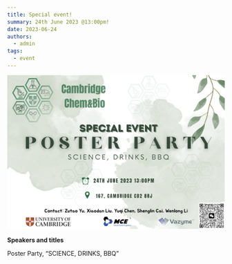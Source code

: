 ```yaml
---
title: Special event!
summary: 24th June 2023 @13:00pm!
date: 2023-06-24
authors:
  - admin
tags:
  - event
---
```


![poster](202306.png)

**Speakers and titles**

Poster Party, “SCIENCE, DRINKS, BBQ”
